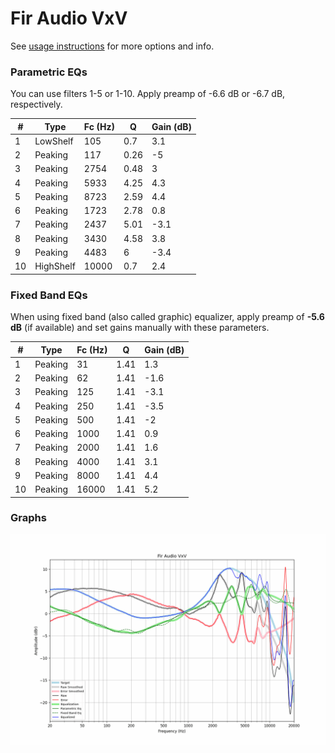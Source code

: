 # Fir Audio VxV
See [usage instructions](https://github.com/jaakkopasanen/AutoEq#usage) for more options and info.

### Parametric EQs
You can use filters 1-5 or 1-10. Apply preamp of -6.6 dB or -6.7 dB, respectively.

|   # | Type      |   Fc (Hz) |    Q |   Gain (dB) |
|-----|-----------|-----------|------|-------------|
|   1 | LowShelf  |       105 | 0.7  |         3.1 |
|   2 | Peaking   |       117 | 0.26 |        -5   |
|   3 | Peaking   |      2754 | 0.48 |         3   |
|   4 | Peaking   |      5933 | 4.25 |         4.3 |
|   5 | Peaking   |      8723 | 2.59 |         4.4 |
|   6 | Peaking   |      1723 | 2.78 |         0.8 |
|   7 | Peaking   |      2437 | 5.01 |        -3.1 |
|   8 | Peaking   |      3430 | 4.58 |         3.8 |
|   9 | Peaking   |      4483 | 6    |        -3.4 |
|  10 | HighShelf |     10000 | 0.7  |         2.4 |

### Fixed Band EQs
When using fixed band (also called graphic) equalizer, apply preamp of **-5.6 dB** (if available) and set gains manually with these parameters.

|   # | Type    |   Fc (Hz) |    Q |   Gain (dB) |
|-----|---------|-----------|------|-------------|
|   1 | Peaking |        31 | 1.41 |         1.3 |
|   2 | Peaking |        62 | 1.41 |        -1.6 |
|   3 | Peaking |       125 | 1.41 |        -3.1 |
|   4 | Peaking |       250 | 1.41 |        -3.5 |
|   5 | Peaking |       500 | 1.41 |        -2   |
|   6 | Peaking |      1000 | 1.41 |         0.9 |
|   7 | Peaking |      2000 | 1.41 |         1.6 |
|   8 | Peaking |      4000 | 1.41 |         3.1 |
|   9 | Peaking |      8000 | 1.41 |         4.4 |
|  10 | Peaking |     16000 | 1.41 |         5.2 |

### Graphs
![](./Fir%20Audio%20VxV.png)
